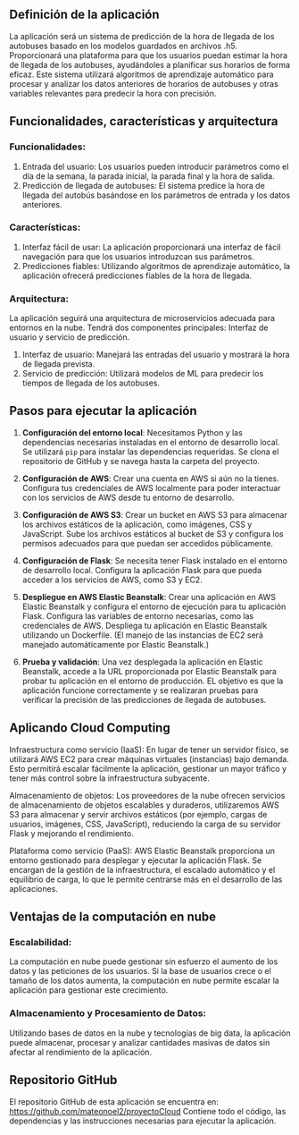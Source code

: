 ## Definición de la aplicación
La aplicación será un sistema de predicción de la hora de llegada de los autobuses basado en los modelos guardados en archivos .h5. Proporcionará una plataforma para que los usuarios puedan estimar la hora de llegada de los autobuses, ayudándoles a planificar sus horarios de forma eficaz. Este sistema utilizará algoritmos de aprendizaje automático para procesar y analizar los datos anteriores de horarios de autobuses y otras variables relevantes para predecir la hora con precisión.

## Funcionalidades, características y arquitectura
### Funcionalidades:
1. Entrada del usuario: Los usuarios pueden introducir parámetros como el día de la semana, la parada inicial, la parada final y la hora de salida.
2. Predicción de llegada de autobuses: El sistema predice la hora de llegada del autobús basándose en los parámetros de entrada y los datos anteriores.

### Características:
1. Interfaz fácil de usar: La aplicación proporcionará una interfaz de fácil navegación para que los usuarios introduzcan sus parámetros.
2. Predicciones fiables: Utilizando algoritmos de aprendizaje automático, la aplicación ofrecerá predicciones fiables de la hora de llegada.

### Arquitectura:
La aplicación seguirá una arquitectura de microservicios adecuada para entornos en la nube. Tendrá dos componentes principales: Interfaz de usuario y servicio de predicción.

1. Interfaz de usuario: Manejará las entradas del usuario y mostrará la hora de llegada prevista.
2. Servicio de predicción: Utilizará modelos de ML para predecir los tiempos de llegada de los autobuses.

## Pasos para ejecutar la aplicación

1. **Configuración del entorno local**: Necesitamos Python y las dependencias necesarias instaladas en el entorno de desarrollo local. Se utilizará `pip` para instalar las dependencias requeridas. Se clona el repositorio de GitHub y se navega hasta la carpeta del proyecto.

2. **Configuración de AWS**: Crear una cuenta en AWS si aún no la tienes. Configura tus credenciales de AWS localmente para poder interactuar con los servicios de AWS desde tu entorno de desarrollo.

4. **Configuración de AWS S3**: Crear un bucket en AWS S3 para almacenar los archivos estáticos de la aplicación, como imágenes, CSS y JavaScript. Sube los archivos estáticos al bucket de S3 y configura los permisos adecuados para que puedan ser accedidos públicamente.

5. **Configuración de Flask**: Se necesita tener Flask instalado en el entorno de desarrollo local. Configura la aplicación Flask para que pueda acceder a los servicios de AWS, como S3 y EC2.

6. **Despliegue en AWS Elastic Beanstalk**: Crear una aplicación en AWS Elastic Beanstalk y configura el entorno de ejecución para tu aplicación Flask. Configura las variables de entorno necesarias, como las credenciales de AWS. Despliega tu aplicación en Elastic Beanstalk utilizando un Dockerfile. (El manejo de las instancias de EC2 será manejado automáticamente por Elastic Beanstalk.)

7. **Prueba y validación**: Una vez desplegada la aplicación en Elastic Beanstalk, accede a la URL proporcionada por Elastic Beanstalk para probar tu aplicación en el entorno de producción. EL objetivo es que la aplicación funcione correctamente y se realizaran pruebas para verificar la precisión de las predicciones de llegada de autobuses.

## Aplicando Cloud Computing

Infraestructura como servicio (IaaS): En lugar de tener un servidor físico, se utilizará AWS EC2 para crear máquinas virtuales (instancias) bajo demanda. Esto permitirá escalar fácilmente la aplicación, gestionar un mayor tráfico y tener más control sobre la infraestructura subyacente.

Almacenamiento de objetos: Los proveedores de la nube ofrecen servicios de almacenamiento de objetos escalables y duraderos, utilizaremos AWS S3 para almacenar y servir archivos estáticos (por ejemplo, cargas de usuarios, imágenes, CSS, JavaScript), reduciendo la carga de su servidor Flask y mejorando el rendimiento.

Plataforma como servicio (PaaS): AWS Elastic Beanstalk proporciona un entorno gestionado para desplegar y ejecutar la aplicación Flask. Se encargan de la gestión de la infraestructura, el escalado automático y el equilibrio de carga, lo que le permite centrarse más en el desarrollo de las aplicaciones.

## Ventajas de la computación en nube
### Escalabilidad:
La computación en nube puede gestionar sin esfuerzo el aumento de los datos y las peticiones de los usuarios. Si la base de usuarios crece o el tamaño de los datos aumenta, la computación en nube permite escalar la aplicación para gestionar este crecimiento.

### Almacenamiento y Procesamiento de Datos:
Utilizando bases de datos en la nube y tecnologías de big data, la aplicación puede almacenar, procesar y analizar cantidades masivas de datos sin afectar al rendimiento de la aplicación.

## Repositorio GitHub
El repositorio GitHub de esta aplicación se encuentra en: https://github.com/mateonoel2/proyectoCloud Contiene todo el código, las dependencias y las instrucciones necesarias para ejecutar la aplicación.